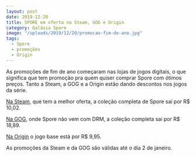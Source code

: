 ```yaml
---
layout: post
date: 2019-12-20
title: SPORE em oferta na Steam, GOG e Origin
category: Galáxia Spore
image: "/uploads/2019/12/20/promocao-fim-de-ano.jpg"
tags:
  - Spore
  - promoções
  - Origin
---
```

As promoções de fim de ano começaram nas lojas de jogos digitais, o que significa que tem promoção pra quem quiser comprar Spore com ótimos preços. Tanto a Steam, a GOG e a Origin estão dando descontos nos jogos da série.

[Na Steam](https://store.steampowered.com/app/17390/SPORE/), que tem a melhor oferta, a coleção completa de Spore sai por R$ 10,02.

[Na GOG](https://www.gog.com/game/spore_collection), onde Spore não vem com DRM, a coleção completa sai por R$ 18,89.

[Na Origin](https://www.origin.com/bra/pt-br/store/spore/spore) o jogo base está por R$ 9,95.

As promoções da Steam e da GOG são válidas até o dia 2 de janeiro. 